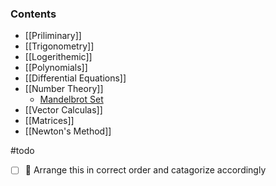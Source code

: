 ### Contents 

- [[Priliminary]]
- [[Trigonometry]]
- [[Logerithemic]]
- [[Polynomials]]
- [[Differential Equations]]
- [[Number Theory]]
	- [Mandelbrot Set](#mandelbrot%20set)
- [[Vector Calculas]]
- [[Matrices]]
- [[Newton's Method]]

#todo  
- [ ] 🔼 Arrange this in correct order and catagorize accordingly








